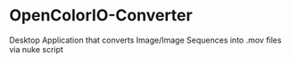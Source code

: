 # OpenColorIO-Converter
Desktop Application that converts Image/Image Sequences into .mov files via nuke script
